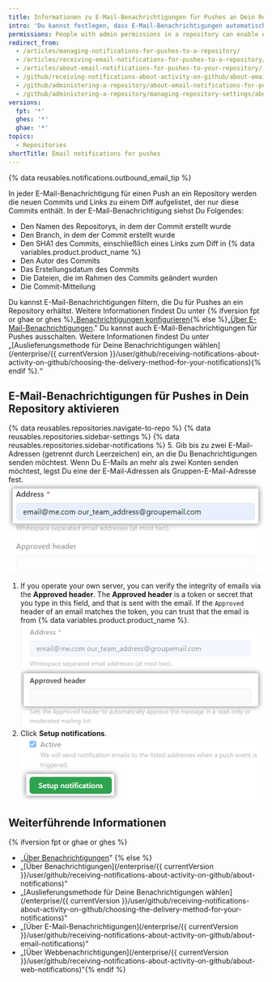 ```yaml
---
title: Informationen zu E-Mail-Benachrichtigungen für Pushes an Dein Repository
intro: 'Du kannst festlegen, dass E-Mail-Benachrichtigungen automatisch an eine bestimmte E-Mail-Adresse gesendet werden, wenn jemand an das Repository überträgt.'
permissions: People with admin permissions in a repository can enable email notifications for pushes to your repository.
redirect_from:
  - /articles/managing-notifications-for-pushes-to-a-repository/
  - /articles/receiving-email-notifications-for-pushes-to-a-repository/
  - /articles/about-email-notifications-for-pushes-to-your-repository/
  - /github/receiving-notifications-about-activity-on-github/about-email-notifications-for-pushes-to-your-repository
  - /github/administering-a-repository/about-email-notifications-for-pushes-to-your-repository
  - /github/administering-a-repository/managing-repository-settings/about-email-notifications-for-pushes-to-your-repository
versions:
  fpt: '*'
  ghes: '*'
  ghae: '*'
topics:
  - Repositories
shortTitle: Email notifications for pushes
---
```


{% data reusables.notifications.outbound_email_tip %}

In jeder E-Mail-Benachrichtigung für einen Push an ein Repository werden die neuen Commits und Links zu einem Diff aufgelistet, der nur diese Commits enthält. In der E-Mail-Benachrichtigung siehst Du Folgendes:

- Den Namen des Repositorys, in dem der Commit erstellt wurde
- Den Branch, in dem der Commit erstellt wurde
- Den SHA1 des Commits, einschließlich eines Links zum Diff in {% data variables.product.product_name %}
- Den Autor des Commits
- Das Erstellungsdatum des Commits
- Die Dateien, die im Rahmen des Commits geändert wurden
- Die Commit-Mitteilung

Du kannst E-Mail-Benachrichtigungen filtern, die Du für Pushes an ein Repository erhältst. Weitere Informationen findest Du unter {% ifversion fpt or ghae or ghes %}„[Benachrichtigungen konfigurieren](/github/managing-subscriptions-and-notifications-on-github/configuring-notifications#filtering-email-notifications){% else %}„[Über E-Mail-Benachrichtigungen](/github/receiving-notifications-about-activity-on-github/about-email-notifications)." Du kannst auch E-Mail-Benachrichtigungen für Pushes ausschalten. Weitere Informationen findest Du unter „[Auslieferungsmethode für Deine Benachrichtigungen wählen](/enterprise/{{ currentVersion }}/user/github/receiving-notifications-about-activity-on-github/choosing-the-delivery-method-for-your-notifications){% endif %}.“

## E-Mail-Benachrichtigungen für Pushes in Dein Repository aktivieren

{% data reusables.repositories.navigate-to-repo %}
{% data reusables.repositories.sidebar-settings %}
{% data reusables.repositories.sidebar-notifications %}
5. Gib bis zu zwei E-Mail-Adressen (getrennt durch Leerzeichen) ein, an die Du Benachrichtigungen senden möchtest. Wenn Du E-Mails an mehr als zwei Konten senden möchtest, legst Du eine der E-Mail-Adressen als Gruppen-E-Mail-Adresse fest. ![Textfeld für die E-Mail-Adresse](/assets/images/help/settings/email_services_addresses.png)
1. If you operate your own server, you can verify the integrity of emails via the **Approved header**. The **Approved header** is a token or secret that you type in this field, and that is sent with the email. If the `Approved` header of an email matches the token, you can trust that the email is from {% data variables.product.product_name %}. ![Email approved header textbox](/assets/images/help/settings/email_services_approved_header.png)
7. Click **Setup notifications**. ![Setup notifications button](/assets/images/help/settings/setup_notifications_settings.png)

## Weiterführende Informationen
{% ifversion fpt or ghae or ghes %}
- „[Über Benachrichtigungen](/github/managing-subscriptions-and-notifications-on-github/about-notifications)"
{% else %}
- „[Über Benachrichtigungen](/enterprise/{{ currentVersion }}/user/github/receiving-notifications-about-activity-on-github/about-notifications)"
- „[Auslieferungsmethode für Deine Benachrichtigungen wählen](/enterprise/{{ currentVersion }}/user/github/receiving-notifications-about-activity-on-github/choosing-the-delivery-method-for-your-notifications)"
- „[Über E-Mail-Benachrichtigungen](/enterprise/{{ currentVersion }}/user/github/receiving-notifications-about-activity-on-github/about-email-notifications)"
- „[Über Webbenachrichtigungen](/enterprise/{{ currentVersion }}/user/github/receiving-notifications-about-activity-on-github/about-web-notifications)"{% endif %}
